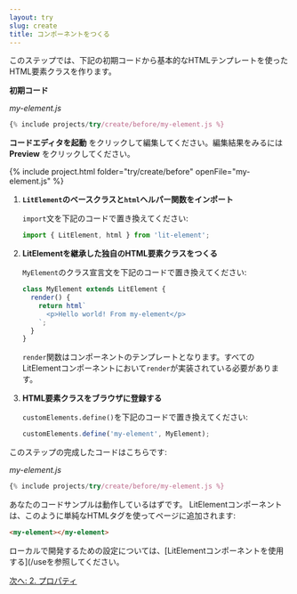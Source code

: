 ```yaml
---
layout: try
slug: create
title: コンポーネントをつくる
---
```


<!-- original:
In this step, you'll fill in the gaps in the starting code to create an element class with a basic HTML template.

**Starting code**

_my-element.js_
-->
このステップでは、下記の初期コードから基本的なHTMLテンプレートを使ったHTML要素クラスを作ります。

**初期コード**

_my-element.js_

```js
{% include projects/try/create/before/my-element.js %}
```

<!-- original:
Click **Launch Code Editor** to edit the starting code. When you're ready to see your code in action, click **Preview**.
-->

**コードエディタを起動** をクリックして編集してください。編集結果をみるには **Preview** をクリックしてください。

{% include project.html folder="try/create/before" openFile="my-element.js" %}

<!-- original:
1.  **Import the `LitElement` base class and `html` helper function.**

    In my-element.js, replace the existing `import` statement with the following code:

    ```js
    import { LitElement, html } from 'lit-element';
    ```

2.  **Create a class for your element that extends the LitElement base class.**

    In my-element.js, replace the existing class definition with the following code:

    ```js
    class MyElement extends LitElement {
      render() {
        return html`
          <p>Hello world! From my-element</p>
        `;
      }
    }
    ```

    The `render` function defines your component's template. You must implement `render` for every LitElement component.

3.  **Register the new element with the browser.**

    In my-element.js, replace the existing call to `customElements.define()` with the following code:

    ```js
    customElements.define('my-element', MyElement);
    ```

Here's the completed code for this step:
-->

1.  **`LitElement`のベースクラスと`html`ヘルパー関数をインポート**

    `import`文を下記のコードで置き換えてください:

    ```js
    import { LitElement, html } from 'lit-element';
    ```

2.  **LitElementを継承した独自のHTML要素クラスをつくる**

    `MyElement`のクラス宣言文を下記のコードで置き換えてください:

    ```js
    class MyElement extends LitElement {
      render() {
        return html`
          <p>Hello world! From my-element</p>
        `;
      }
    }
    ```

    `render`関数はコンポーネントのテンプレートとなります。すべてのLitElementコンポーネントにおいて`render`が実装されている必要があります。

3.  **HTML要素クラスをブラウザに登録する**

    `customElements.define()`を下記のコードで置き換えてください:

    ```js
    customElements.define('my-element', MyElement);
    ```

このステップの完成したコードはこちらです:

_my-element.js_

```js
{% include projects/try/create/before/my-element.js %}
```

<!-- original:
Your code sample should be working now. LitElement components are added to a page with simple HTML tags, like this:

```html
<my-element></my-element>
```

See [Use a LitElement component](/use) for more information about local setup.

[Next: 2. Properties](properties)
-->

あなたのコードサンプルは動作しているはずです。 LitElementコンポーネントは、このように単純なHTMLタグを使ってページに追加されます:

```html
<my-element></my-element>
```

ローカルで開発するための設定については、[LitElementコンポーネントを使用する](/useを参照してください。

[次へ: 2. プロパティ](properties)
